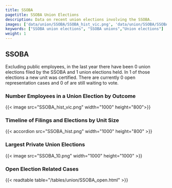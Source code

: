 ```yaml
---
title: SSOBA
pagetitle: SSOBA Union Elections
description: Data on recent union elections involving the SSOBA.
images: ['data/union/SSOBA/SSOBA_hist_vic.png', 'data/union/SSOBA/SSOBA_hist_size.png', 'data/union/SSOBA/SSOBA_10.png']
keywords: ["SSOBA union elections", "SSOBA unions","Union elections"]
weight: 1
---
```

##  SSOBA

Excluding public employees, in the last year there have been 0 union elections filed by the SSOBA and 1 union elections held. In 1 of those elections a new unit was certified. There are currently 0 open representation cases and 0 of are still waiting to vote.

### Number Employees in a Union Election by Outcome
{{< image src="SSOBA_hist_vic.png" width="1000" height="800">}}

### Timeline of Filings and Elections by Unit Size
{{< accordion src="SSOBA_hist.png" width="1000" height="800" >}}

### Largest Private Union Elections
{{< image src="SSOBA_10.png" width="1000" height="1000"  >}}

### Open Election Related Cases
{{< readtable table="/tables/union/SSOBA_open.html" >}}


